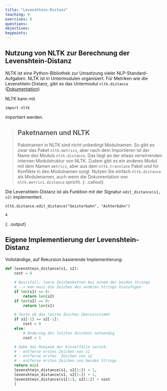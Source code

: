 ```yaml
---
title: "Levenshtein-Distanz"
teaching: 0
exercises: 0
questions:
objectives:
keypoints:
---
```


## Nutzung von NLTK zur Berechnung der Levenshtein-Distanz

NLTK ist eine Python-Bibliothek zur Umsetzung vieler NLP-Standard-Aufgaben.
NLTK ist in Untermodulen organisiert.
Für Metriken wie die Levenshtein-Distanz, gibt es das Untermodul `nltk.distance` 
([Dokumentation](http://www.nltk.org/api/nltk.metrics.html#module-nltk.metrics.distance))

NLTK kann mit
~~~python3
import nltk
~~~
importiert werden.

> ## Paketnamen und NLTK
> Paketnamen in NLTK sind nicht unbedingt Modulnamen. So gibt es zwar das Paket `nltk.metrics`, aber nach dem
> Importieren ist der Name des Moduls `nltk.distance`. Das liegt an der etwas verwirrenden internen Modulstruktur von
> NLTK. Zudem gibt es ein anderes Modul mit dem Namen `metrics`, aber aus dem `nltk.translate` Paket und für Konflikte in den Modulnamen sorgt.
> Nutzen Sie einfach `nltk.distance` als Modulenamen, auch wenn die Dokumentation von `nltk.metrics.distance` spricht.
{: .callout}

Die Levenshtein-Distanz ist als Funktion mit der Signatur `edit_distance(s1, s2)` implementiert.
~~~python3
nltk.distance.edit_distance("Geisterbahn", "Achterbahn")
~~~
~~~
4
~~~
{: .output}

## Eigene Implementierung der Levenshtein-Distanz


Vollständige, auf Rekursion basierende Implementierung:
~~~python
def levenshtein_distance(s1, s2):
    cost = 0

    # Basisfall: leere Zeichenketten bei einem der beiden Strings
    # --> man muss die Zeichen des anderen Strings hinzufügen
    if len(s1) == 0:
        return len(s2)
    if len(s2) == 0:
        return len(s1)

    # Teste ob das letzte Zeichen übereinstimmt
    if s1[-1] == s2[-1]:
        cost = 0
    else:
        # Änderung des letzten Zeichens notwendig
        cost = 1

    # Gebe das Mimimum der Einzelfälle zurück:
    # - entferne erstes Zeichen von s1
    # - entferne erstes  Zeichen von s2
    # - entferne erstes Zeichen von beiden Strings
    return min(
    levenshtein_distance(s1, s2[1:]) + 1, 
    levenshtein_distance(s1, s2[1:]) + 1, 
    levenshtein_distance(s1[1:], s2[1:]) + cost
    )
~~~
